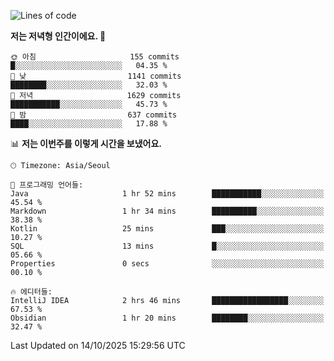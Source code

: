   <!--START_SECTION:waka-->
![Lines of code](https://img.shields.io/badge/%EC%A0%80%EB%8A%94%20%EC%97%AC%ED%83%9C%EA%B9%8C%EC%A7%80%20-1.9%20million%20%EC%A4%84%EC%9D%98%20%EC%BD%94%EB%93%9C%EB%A5%BC%20%EC%9E%91%EC%84%B1%ED%96%88%EC%96%B4%EC%9A%94.-blue)

**저는 저녁형 인간이에요. 🦉** 

```text
🌞 아침                     155 commits         █░░░░░░░░░░░░░░░░░░░░░░░░   04.35 % 
🌆 낮　                     1141 commits        ████████░░░░░░░░░░░░░░░░░   32.03 % 
🌃 저녁                     1629 commits        ███████████░░░░░░░░░░░░░░   45.73 % 
🌙 밤　                     637 commits         ████░░░░░░░░░░░░░░░░░░░░░   17.88 % 
```


📊 **저는 이번주를 이렇게 시간을 보냈어요.** 

```text
🕑︎ Timezone: Asia/Seoul

💬 프로그래밍 언어들: 
Java                     1 hr 52 mins        ███████████░░░░░░░░░░░░░░   45.54 % 
Markdown                 1 hr 34 mins        ██████████░░░░░░░░░░░░░░░   38.38 % 
Kotlin                   25 mins             ███░░░░░░░░░░░░░░░░░░░░░░   10.27 % 
SQL                      13 mins             █░░░░░░░░░░░░░░░░░░░░░░░░   05.66 % 
Properties               0 secs              ░░░░░░░░░░░░░░░░░░░░░░░░░   00.10 % 

🔥 에디터들: 
IntelliJ IDEA            2 hrs 46 mins       █████████████████░░░░░░░░   67.53 % 
Obsidian                 1 hr 20 mins        ████████░░░░░░░░░░░░░░░░░   32.47 % 
```


 Last Updated on 14/10/2025 15:29:56 UTC
<!--END_SECTION:waka-->
